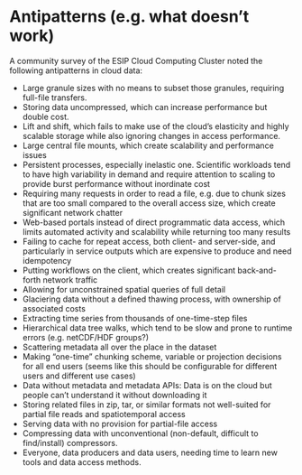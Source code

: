 # Antipatterns (e.g. what doesn’t work)

A community survey of the ESIP Cloud Computing Cluster noted the following antipatterns in cloud data:

* Large granule sizes with no means to subset those granules, requiring full-file transfers.
* Storing data uncompressed, which can increase performance but double cost.
* Lift and shift, which fails to make use of the cloud’s elasticity and highly scalable storage while also ignoring changes in access performance.
* Large central file mounts, which create scalability and performance issues
* Persistent processes, especially inelastic one. Scientific workloads tend to have high variability in demand and require attention to scaling to provide burst performance without inordinate cost
* Requiring many requests in order to read a file, e.g. due to chunk sizes that are too small compared to the overall access size, which create significant network chatter
* Web-based portals instead of direct programmatic data access, which limits automated activity and scalability while returning too many results
* Failing to cache for repeat access, both client- and server-side, and particularly in service outputs which are expensive to produce and need idempotency
* Putting workflows on the client, which creates significant back-and-forth network traffic
* Allowing for unconstrained spatial queries of full detail
* Glaciering data without a defined thawing process, with ownership of associated costs
* Extracting time series from thousands of one-time-step files
* Hierarchical data tree walks, which tend to be slow and prone to runtime errors (e.g. netCDF/HDF groups?)
* Scattering metadata all over the place in the dataset
* Making “one-time” chunking scheme, variable or projection decisions for all end users (seems like this should be configurable for different users and different use cases)
* Data without metadata and metadata APIs: Data is on the cloud but people can’t understand it without downloading it
* Storing related files in zip, tar, or similar formats not well-suited for partial file reads and spatiotemporal access
* Serving data with no provision for partial-file access
* Compressing data with unconventional (non-default, difficult to find/install) compressors.
* Everyone, data producers and data users, needing time to learn new tools and data access methods.
